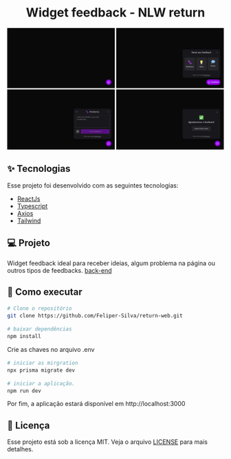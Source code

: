 <h1 align="center">Widget feedback - NLW return</h1>

<img src="./.github/preview.svg" />

## :sparkles: Tecnologias

Esse projeto foi desenvolvido com as seguintes tecnologias:

- [ReactJs](https://reactjs.org/)
- [Typescript](https://www.typescriptlang.org/)
- [Axios](https://axios-http.com/ptbr/)
- [Tailwind](https://tailwindcss.com/)

## :computer: Projeto

Widget feedback ideal para receber ideias, algum problema na página ou outros tipos de feedbacks.
[back-end](https://github.com/Feliper-Silva/server-return)
## :rocket: Como executar

```sh
# Clone o repositório
git clone https://github.com/Feliper-Silva/return-web.git
```

```sh
# baixar dependências
npm install
```

Crie as chaves no arquivo .env

```sh
# iniciar as mirgration
npx prisma migrate dev
```

```sh
# iniciar a aplicação.
npm run dev
```

Por fim, a aplicação estará disponível em http://localhost:3000

## :page_facing_up: Licença

Esse projeto está sob a licença MIT. Veja o arquivo [LICENSE](LICENSE.md) para mais detalhes.
